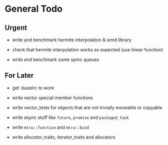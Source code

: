 # General Todo

## Urgent

- write and benchmark hermite interpolation & simd library

- check that hermite interpolation works as expected (use linear function)

- write and benchmark some spmc queues

## For Later

- get .bazelrc to work

- write vector special member functions

- write vector_tests for objects that are not trivially moveable or copyable

- write async stuff like `future`, `promise` and `packaged_task`

- write `mtra::function` and `mtra::bind`

- write allocator_traits, iterator_traits and allocators
